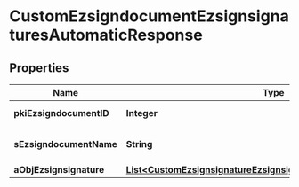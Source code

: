 

# CustomEzsigndocumentEzsignsignaturesAutomaticResponse

## Properties

Name | Type | Description | Notes
------------ | ------------- | ------------- | -------------
**pkiEzsigndocumentID** | **Integer** | The unique ID of the Ezsigndocument | 
**sEzsigndocumentName** | **String** | The name of the document that will be presented to Ezsignfoldersignerassociations | 
**aObjEzsignsignature** | [**List&lt;CustomEzsignsignatureEzsignsignaturesAutomaticResponse&gt;**](CustomEzsignsignatureEzsignsignaturesAutomaticResponse.md) |  | 




